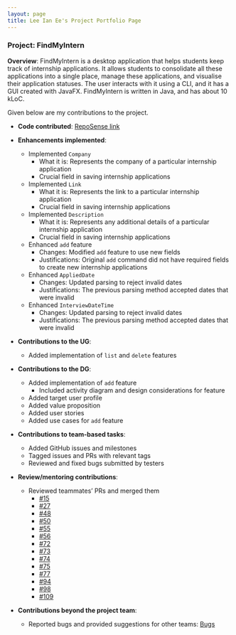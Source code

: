 ```yaml
---
layout: page
title: Lee Ian Ee's Project Portfolio Page
---
```


### Project: FindMyIntern

**Overview**: FindMyIntern is a desktop application that helps students keep track of internship applications. It allows students to consolidate all these applications into a single place, manage these applications, and visualise their application statuses. The user interacts with it using a CLI, and it has a GUI created with JavaFX. FindMyIntern is written in Java, and has about 10 kLoC.

Given below are my contributions to the project.

* **Code contributed**: [RepoSense link](https://nus-cs2103-ay2223s1.github.io/tp-dashboard/?search=leeianee&breakdown=true)

* **Enhancements implemented**:
  * Implemented `Company`
    * What it is: Represents the company of a particular internship application
    * Crucial field in saving internship applications
  * Implemented `Link`
    * What it is: Represents the link to a particular internship application
    * Crucial field in saving internship applications
  * Implemented `Description`
    * What it is: Represents any additional details of a particular internship application
    * Crucial field in saving internship applications
  * Enhanced `add` feature
    * Changes: Modified `add` feature to use new fields
    * Justifications: Original `add` command did not have required fields to create new internship applications
  * Enhanced `AppliedDate`
    * Changes: Updated parsing to reject invalid dates
    * Justifications: The previous parsing method accepted dates that were invalid
  * Enhanced `InterviewDateTime`
    * Changes: Updated parsing to reject invalid dates
    * Justifications: The previous parsing method accepted dates that were invalid

* **Contributions to the UG**:
  * Added implementation of `list` and `delete` features

* **Contributions to the DG**:
  * Added implementation of `add` feature
    * Included activity diagram and design considerations for feature
  * Added target user profile
  * Added value proposition
  * Added user stories
  * Added use cases for `add` feature

* **Contributions to team-based tasks**:
  * Added GitHub issues and milestones 
  * Tagged issues and PRs with relevant tags 
  * Reviewed and fixed bugs submitted by testers

* **Review/mentoring contributions**:
  * Reviewed teammates’ PRs and merged them
    * [#15](https://github.com/AY2223S1-CS2103T-T14-1/tp/pull/15)
    * [#27](https://github.com/AY2223S1-CS2103T-T14-1/tp/pull/27)
    * [#48](https://github.com/AY2223S1-CS2103T-T14-1/tp/pull/48)
    * [#50](https://github.com/AY2223S1-CS2103T-T14-1/tp/pull/50)
    * [#55](https://github.com/AY2223S1-CS2103T-T14-1/tp/pull/55)
    * [#56](https://github.com/AY2223S1-CS2103T-T14-1/tp/pull/56)
    * [#72](https://github.com/AY2223S1-CS2103T-T14-1/tp/pull/72)
    * [#73](https://github.com/AY2223S1-CS2103T-T14-1/tp/pull/73)
    * [#74](https://github.com/AY2223S1-CS2103T-T14-1/tp/pull/74)
    * [#75](https://github.com/AY2223S1-CS2103T-T14-1/tp/pull/75)
    * [#77](https://github.com/AY2223S1-CS2103T-T14-1/tp/pull/77)
    * [#94](https://github.com/AY2223S1-CS2103T-T14-1/tp/pull/94)
    * [#98](https://github.com/AY2223S1-CS2103T-T14-1/tp/pull/98)
    * [#109](https://github.com/AY2223S1-CS2103T-T14-1/tp/pull/109)

* **Contributions beyond the project team**:
  * Reported bugs and provided suggestions for other teams: [Bugs](https://github.com/leeianee/ped/issues)

